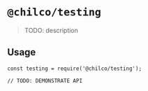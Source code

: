 # `@chilco/testing`

> TODO: description

## Usage

```
const testing = require('@chilco/testing');

// TODO: DEMONSTRATE API
```
